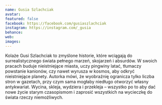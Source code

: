```yaml
---
name: Gusia Szlachciak
avatar: 
featured: false
facebook: https://facebook.com/gusiaszlachciak
instagram: https://instagram.com/_gusia
behance: 
web:
images:
---
```

Kolaże Gusi Szlachciak to zmyślone historie, które wciągają do surrealistycznego świata pełnego marzeń, skojarzeń i absurdów. W swoich pracach buduje nieistniejące miasta, uczy pingwiny latać, tłumaczy powstanie kanionów, czy nawet wyrusza w kosmos, aby odkryć nieistniejące planety. Autorka mówi, że wyobraźnię ogranicza tylko liczba stron w gazetach, przy czym sama mogłaby niedługo otworzyć własny antykwariat. Wycina, skleja, wydziera i przekleja – wszystko po to aby dać nowe życie starym czasopismom i zaprosić wszystkich na wycieczkę do świata rzeczy niemożliwych.
